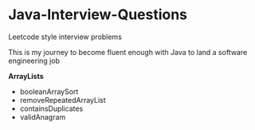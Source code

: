 # Java-Interview-Questions
Leetcode style interview problems

This is my journey to become fluent enough with Java to land a software engineering job

<b>ArrayLists</b>
- booleanArraySort
- removeRepeatedArrayList
- containsDuplicates
- validAnagram
